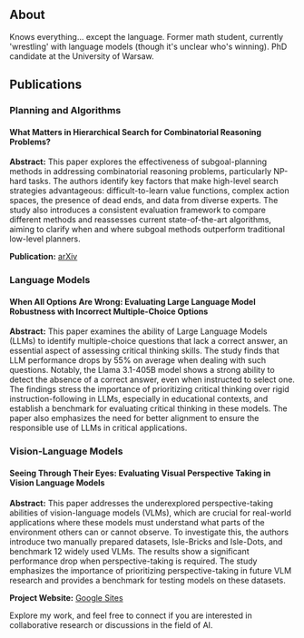 ## About
Knows everything... except the language. Former math student, currently 'wrestling' with language models (though it's unclear who's winning). PhD candidate at the University of Warsaw.

## Publications

### Planning and Algorithms
#### What Matters in Hierarchical Search for Combinatorial Reasoning Problems?
**Abstract:** This paper explores the effectiveness of subgoal-planning methods in addressing combinatorial reasoning problems, particularly NP-hard tasks. The authors identify key factors that make high-level search strategies advantageous: difficult-to-learn value functions, complex action spaces, the presence of dead ends, and data from diverse experts. The study also introduces a consistent evaluation framework to compare different methods and reassesses current state-of-the-art algorithms, aiming to clarify when and where subgoal methods outperform traditional low-level planners.

**Publication:** [arXiv](https://arxiv.org/abs/2406.03361)

### Language Models
#### When All Options Are Wrong: Evaluating Large Language Model Robustness with Incorrect Multiple-Choice Options
**Abstract:** This paper examines the ability of Large Language Models (LLMs) to identify multiple-choice questions that lack a correct answer, an essential aspect of assessing critical thinking skills. The study finds that LLM performance drops by 55% on average when dealing with such questions. Notably, the Llama 3.1-405B model shows a strong ability to detect the absence of a correct answer, even when instructed to select one. The findings stress the importance of prioritizing critical thinking over rigid instruction-following in LLMs, especially in educational contexts, and establish a benchmark for evaluating critical thinking in these models. The paper also emphasizes the need for better alignment to ensure the responsible use of LLMs in critical applications. 

### Vision-Language Models
#### Seeing Through Their Eyes: Evaluating Visual Perspective Taking in Vision Language Models
**Abstract:** This paper addresses the underexplored perspective-taking abilities of vision-language models (VLMs), which are crucial for real-world applications where these models must understand what parts of the environment others can or cannot observe. To investigate this, the authors introduce two manually prepared datasets, Isle-Bricks and Isle-Dots, and benchmark 12 widely used VLMs. The results show a significant performance drop when perspective-taking is required. The study emphasizes the importance of prioritizing perspective-taking in future VLM research and provides a benchmark for testing models on these datasets. 

**Project Website:** [Google Sites](https://sites.google.com/view/perspective-taking/strona-g%C5%82%C3%B3wna)


Explore my work, and feel free to connect if you are interested in collaborative research or discussions in the field of AI.
